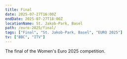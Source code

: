 ```yaml
---
title: Final
date: 2025-07-27T16:00Z
endDate: 2025-07-27T18:00Z
locationName: St. Jakob‑Park, Basel
path: /euro-2025/final/
tags: ["Final", "St. Jakob‑Park, Basel", "EURO 2025"]
tv: ["BBC", "ITV"]
---
```

The final of the Women's Euro 2025 competition. 